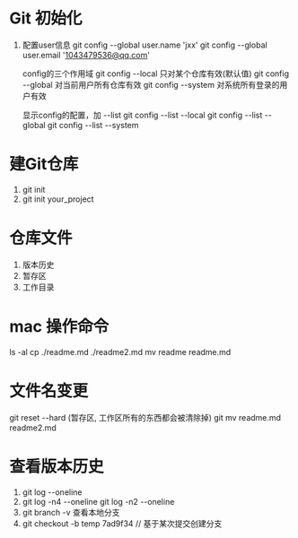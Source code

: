 
# Git 初始化
1. 配置user信息
   git config --global user.name 'jxx'
   git config --global user.email '1043479536@qq.com'

   config的三个作用域
   git config --local 只对某个仓库有效(默认值)
   git config --global 对当前用户所有仓库有效
   git config --system 对系统所有登录的用户有效

   显示config的配置，加 --list
   git config --list --local
   git config --list --global
   git config --list --system


# 建Git仓库
1. git init
2. git init your_project

# 仓库文件
1. 版本历史
2. 暂存区
3. 工作目录


# mac 操作命令
ls -al
cp ./readme.md  ./readme2.md
mv readme readme.md

# 文件名变更
git reset --hard (暂存区, 工作区所有的东西都会被清除掉)
git mv readme.md readme2.md


# 查看版本历史
1. git log --oneline
2. git log -n4 --oneline  git log -n2 --oneline
3. git branch -v 查看本地分支
4. git checkout -b temp 7ad9f34 // 基于某次提交创建分支



